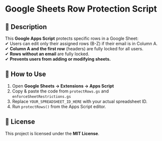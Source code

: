 # Google Sheets Row Protection Script  

## 📌 Description  
This **Google Apps Script** protects specific rows in a Google Sheet:  
✔ Users can edit only their assigned rows (B-Z) if their email is in Column A.  
✔ **Column A and the first row** (headers) are fully locked for all users.  
✔ **Rows without an email** are fully locked.  
✔ **Prevents users from adding or modifying sheets.**  

## 🚀 How to Use  
1. Open **Google Sheets → Extensions → Apps Script**  
2. Copy & paste the code from `protectRows.gs` and `enforceSheetRestrictions.gs`  
3. Replace `YOUR_SPREADSHEET_ID_HERE` with your actual spreadsheet ID.  
4. Run `protectRows()` from the Apps Script editor.  

## 🔐 License  
This project is licensed under the **MIT License**.  
